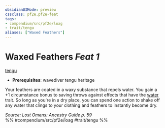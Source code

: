 ```yaml
---
obsidianUIMode: preview
cssclass: pf2e,pf2e-feat
tags:
- compendium/src/pf2e/loag
- trait/tengu
aliases: ["Waxed Feathers"]
---
```

# Waxed Feathers  *Feat 1*  
[tengu](../../Rules/traits/tengu-b1.md)  

- **Prerequisites**: wavediver tengu heritage

Your feathers are coated in a waxy substance that repels water. You gain a +1 circumstance bonus to saving throws against effects that have the [water](../../Rules/traits/water.md) trait. So long as you're in a dry place, you can spend one action to shake off any water that clings to your clothing and feathers to instantly become dry.

*Source: Lost Omens: Ancestry Guide p. 59*  
%% #compendium/src/pf2e/loag #trait/tengu %%